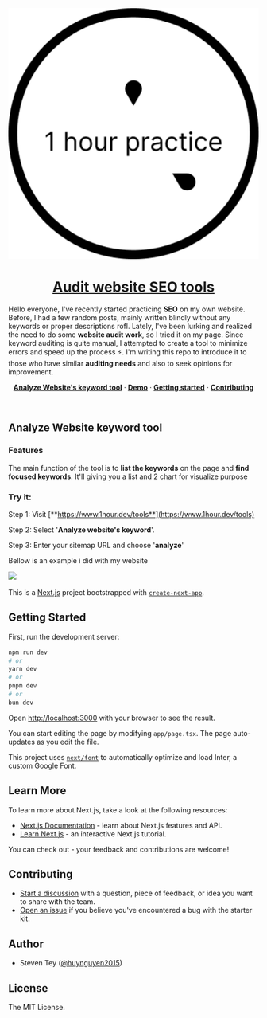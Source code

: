 <a href="https://www.1hour.dev" align="center">
  <img align="center" alt="1hour.dev" src="/public/logo.png">
  <h1 align="center">Audit website SEO tools</h1>
</a>

Hello everyone, I've recently started practicing **SEO** on my own website. Before, I had a few random posts, mainly written blindly without any keywords or proper descriptions rofl. Lately, I've been lurking and realized the need to do some **website audit work**, so I tried it on my page. Since keyword auditing is quite manual, I attempted to create a tool to minimize errors and speed up the process ⚡. I'm writing this repo to introduce it to those who have similar **auditing needs** and also to seek opinions for improvement.

<p align="center">
  <a href="#analyze-website-keyword-tool"><strong>Analyze Website's keyword tool</strong></a> ·
  <a href="https://www.1hour.dev/tools"><strong>Demo</strong></a> ·
  <a href="#getting-started"><strong>Getting started</strong></a> ·
  <a href="#contributing"><strong>Contributing</strong></a>
</p>
<br/>

## Analyze Website keyword tool

### Features

The main function of the tool is to **list the keywords** on the page and **find focused keywords**. It'll giving you a list and 2 chart for visualize purpose

### Try it:

Step 1: Visit [**https://www.1hour.dev/tools**](https://www.1hour.dev/tools)

Step 2: Select '**Analyze website's keyword**'.

Step 3: Enter your sitemap URL and choose '**analyze**'

Bellow is an example i did with my website

![](https://news-1hour-dev.s3.us-east-2.amazonaws.com/posts/66043b492d1d6e98f55e615e/screencapture-1hour-dev-tools-keyword-analyze-2024-06-15-17-24-49.png)

This is a [Next.js](https://nextjs.org/) project bootstrapped with [`create-next-app`](https://github.com/vercel/next.js/tree/canary/packages/create-next-app).

## Getting Started

First, run the development server:

```bash
npm run dev
# or
yarn dev
# or
pnpm dev
# or
bun dev
```

Open [http://localhost:3000](http://localhost:3000) with your browser to see the result.

You can start editing the page by modifying `app/page.tsx`. The page auto-updates as you edit the file.

This project uses [`next/font`](https://nextjs.org/docs/basic-features/font-optimization) to automatically optimize and load Inter, a custom Google Font.

## Learn More

To learn more about Next.js, take a look at the following resources:

- [Next.js Documentation](https://nextjs.org/docs) - learn about Next.js features and API.
- [Learn Next.js](https://nextjs.org/learn) - an interactive Next.js tutorial.

You can check out - your feedback and contributions are welcome!

## Contributing

- [Start a discussion](https://github.com/huynguyen2015/seo-audit-website/discussions) with a question, piece of feedback, or idea you want to share with the team.
- [Open an issue](https://github.com/huynguyen2015/seo-audit-website/issues) if you believe you've encountered a bug with the starter kit.

## Author

- Steven Tey ([@huynguyen2015](https://twitter.com/dfgefgef11))

## License

The MIT License.
